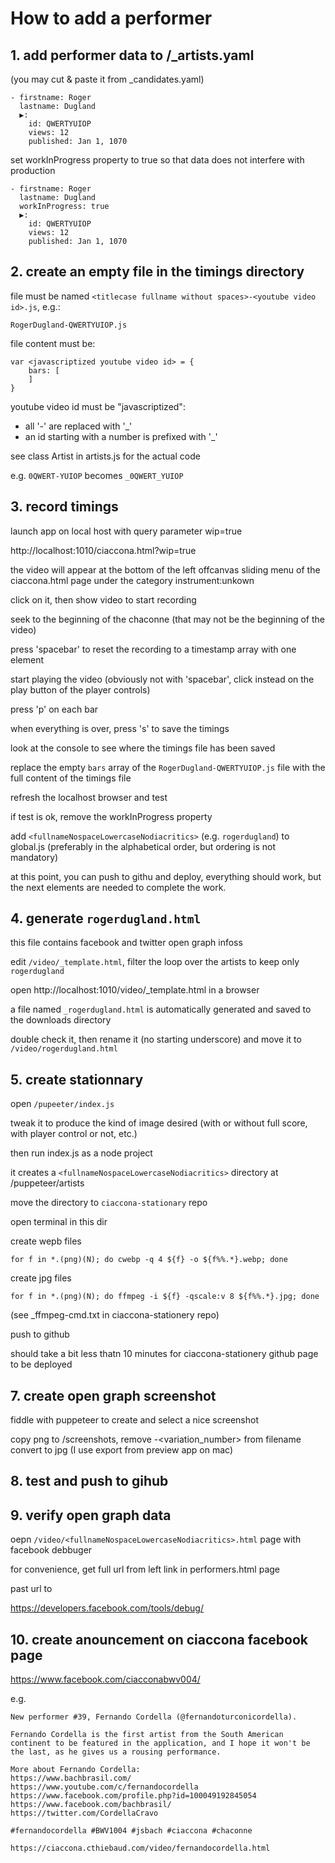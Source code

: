 # How to add a performer

## 1. add performer data to  /_artists.yaml

(you may cut & paste it from _candidates.yaml)


```
- firstname: Roger
  lastname: Dugland
  ▶:
    id: QWERTYUIOP
    views: 12
    published: Jan 1, 1070
```

set workInProgress property to true so that data does not interfere with production


```
- firstname: Roger
  lastname: Dugland
  workInProgress: true
  ▶:
    id: QWERTYUIOP
    views: 12
    published: Jan 1, 1070
```

## 2. create an empty file in the timings directory

file must be named `<titlecase fullname without spaces>-<youtube video id>.js`, e.g.:

```
RogerDugland-QWERTYUIOP.js
```

file content must be:

```
var <javascriptized youtube video id> = {
    bars: [
    ]
}
```

youtube video id must be "javascriptized":

* all '-' are replaced with '_' 
* an id starting with a number is prefixed with '_' 

see class Artist in artists.js for the actual code

e.g. `0QWERT-YUIOP` becomes `_0QWERT_YUIOP`


## 3. record timings

launch app on local host with query parameter wip=true

http://localhost:1010/ciaccona.html?wip=true

the video will appear at the bottom of the left offcanvas sliding menu of the ciaccona.html page under the category instrument:unkown

click on it, then show video to start recording

seek to the beginning of the chaconne (that may not be the beginning of the video)

press 'spacebar' to reset the recording to a timestamp array with one element

start playing the video (obviously not with 'spacebar', click instead on the play button of the player controls)

press 'p' on each bar

when everything is over, press 's' to save the timings

look at the console to see where the timings file has been saved

replace the empty `bars` array of the `RogerDugland-QWERTYUIOP.js` file with the full content of the timings file

refresh the localhost browser and test

if test is ok, remove the workInProgress property

add `<fullnameNospaceLowercaseNodiacritics>` (e.g. `rogerdugland`) to global.js (preferably in the alphabetical order, but ordering is not mandatory)

at this point, you can push to githu and deploy, everything should work, but the next elements are needed to complete the work.

## 4. generate `rogerdugland.html` 

this file contains facebook and twitter open graph infoss

edit `/video/_template.html`, filter the loop over the artists to keep only `rogerdugland`

open http://localhost:1010/video/_template.html in a browser

a file named `_rogerdugland.html` is automatically generated and saved to the downloads directory

double check it, then rename it (no starting underscore) and move it to `/video/rogerdugland.html` 

## 5. create stationnary

open `/pupeeter/index.js`

tweak it to produce the kind of image desired (with or without full score, with player control or not, etc.)

then run index.js as a node project

it creates a `<fullnameNospaceLowercaseNodiacritics>` directory at /puppeteer/artists

move the directory to `ciaccona-stationary` repo

open terminal in this dir

create wepb files 
```
for f in *.(png)(N); do cwebp -q 4 ${f} -o ${f%%.*}.webp; done
```
create jpg files
```
for f in *.(png)(N); do ffmpeg -i ${f} -qscale:v 8 ${f%%.*}.jpg; done
```

(see _ffmpeg-cmd.txt in ciaccona-stationery repo)

push to github

should take a bit less thatn 10 minutes for ciaccona-stationery github page to be deployed

## 7. create open graph screenshot


fiddle with puppeteer to create and select a nice screenshot

copy png to /screenshots, remove -<variation_number> from filename
convert to jpg (I use export from preview app on mac)

## 8. test and push to gihub

## 9. verify open graph data

oepn `/video/<fullnameNospaceLowercaseNodiacritics>.html` page with facebook debbuger

for convenience, get full url from left link in performers.html page

past url to

https://developers.facebook.com/tools/debug/

## 10. create anouncement on ciaccona facebook page

https://www.facebook.com/ciacconabwv004/

e.g.

```
New performer #39, Fernando Cordella (@fernandoturconicordella).

Fernando Cordella is the first artist from the South American continent to be featured in the application, and I hope it won't be the last, as he gives us a rousing performance.

More about Fernando Cordella:
https://www.bachbrasil.com/
https://www.youtube.com/c/fernandocordella
https://www.facebook.com/profile.php?id=100049192845054
https://www.facebook.com/bachbrasil/
https://twitter.com/CordellaCravo

#fernandocordella #BWV1004 #jsbach #ciaccona #chaconne

https://ciaccona.cthiebaud.com/video/fernandocordella.html
```
